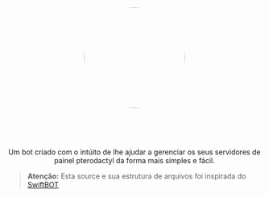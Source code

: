 <div align="center">
<img class="border border-red mb-2" src="https://media.discordapp.net/attachments/726462074733199472/747192863808421933/c1676ab1909df87f28c3df84bc585d1c.png" height="auto" width="200" style="border-radius:50%"><br><br>
  
  
  <br><br>
  
  <p> Um bot criado com o intúito de lhe ajudar a gerenciar os seus servidores de painel pterodactyl da forma mais simples e fácil. </p>
  </div>


> **Atenção:** Esta source e sua estrutura de arquivos foi inspirada do [SwiftBOT](https://github.com/Lucas340/SwiftBOT)
